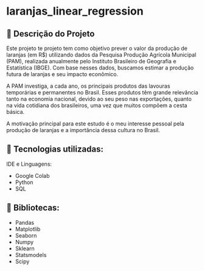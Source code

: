 # laranjas_linear_regression

## :orange: Descrição do Projeto
Este projeto te projeto tem como objetivo prever o valor da produção de laranjas (em R$) utilizando dados da Pesquisa Produção Agrícola Municipal (PAM), realizada anualmente pelo Instituto Brasileiro de Geografia e Estatística (IBGE). Com base nesses dados, buscamos estimar a produção futura de laranjas e seu impacto econômico.

A PAM investiga, a cada ano, os principais produtos das lavouras temporárias e permanentes no Brasil. Esses produtos têm grande relevância tanto na economia nacional, devido ao seu peso nas exportações, quanto na vida cotidiana dos brasileiros, uma vez que muitos compõem a cesta básica.

A motivação principal para este estudo é o meu interesse pessoal pela produção de laranjas e a importância dessa cultura no Brasil.

## :orange: Tecnologias utilizadas:

IDE e Linguagens:
  * Google Colab
  * Python
  * SQL

## :orange: Bibliotecas:
  * Pandas
  * Matplotlib
  * Seaborn
  * Numpy
  * Sklearn
  * Statsmodels
  * Scipy
